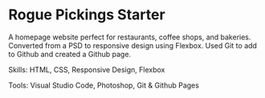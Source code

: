 # Rogue Pickings Starter

A homepage website perfect for restaurants, coffee shops, and bakeries. Converted from a PSD to responsive design using Flexbox. Used Git to add to Github and created a Github page.

Skills: HTML, CSS, Responsive Design, Flexbox

Tools: Visual Studio Code, Photoshop, Git & Github Pages
